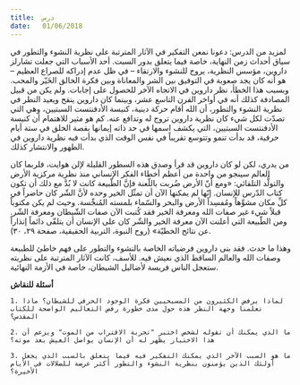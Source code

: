```yaml
---
title:  درس
date:   01/06/2018
---
```


لمزيد من الدرس: دعونا نمعن التفكير في الآثار المترتبة على نظرية النشوء والتطور في سياق أحداث زمن النهاية، خاصة فيما يتعلق بدور السبت. أحد الأسباب التي جعلت تشارلز داروين، مؤسس النظرية، يروج للنشوء والارتقاء – في ظل عدم إدراكه للصراع العظيم – هو أنه كان يجد صعوبة في التوفيق بين الشر والمعاناة وبين فكرة الخالق الخَيّر والمحب. وبسبب هذا الخطأ، نظر داروين في الاتجاه الآخر للحصول على إجابات. ولم يكن من قبيل المصادفة كذلك أنه في أواخر القرن التاسع عشر، وبينما كان داروين ينقح ويعيد النظر في نظرية النشوء والتطور، أن الله أقام حركة دينية، كنيسة الأدفنتست السبتيين، وهي التي تصدّت لكل شيء كان نظرية داروين تروج له وتدافع عنه. كم هو مثير للاهتمام أن كنيسة الأدفنتست السبتيين، التي يكشف اسمها في حد ذاته إيمانها بقصة الخلق في ستة أيام حرفية، قد بدأت تنمو وتتوسع تقريباً في نفس الوقت الذي بدأت فيه نظرية داروين في الظهور والانتشار كذلك.

من يدري، لكن لو كان داروين قد قرأ وصدق هذه السطور القليلة لإلن هوايت، فلربما كان العالم سينجو من واحدة من أعظم أخطاء الفكر الإنساني منذ نظرية مركزية الأرض والتولُّد التلقائي: «ومع أنّ الأرض ضُربت باللّعنة فإنَّ الطّبيعة كانت لا بُدَّ مع ذلك أن تكون كتاب الدّرس للإنسان. إنّها لم يمكنها الآن أن تمثّل الخير وحده لأنَّ الشّر كان حاضراً في كلِّ مكان مشوِّهاً ومُفسِداً الأرض والبحر والسّماء بلمسته المُنجِّسة. وحيث لم يكن مكتوباً قبلاً شيء غير صفات الله ومعرفة الخير فقد كُتبت الآن صفات الشّيطان ومعرفة الشّر. ومن الطّبيعة التي أعلنت الآن معرفة الخير والشّر كان على الإنسان أن يتلقّى دائماً إنذاراً عن نتائج الخطيّة» (روح النبوة، التربية الحقيقية، صفحة ٢٩، ٣٠).

وهذا ما حدث. فقد بنى داروين فرضياته الخاصة بالنشوء والتطور على فهم خاطئ للطبيعة وصفات الله والعالم الساقط الذي نعيش فيه. للأسف، كانت الآثار المترتبة على نظريته ستعجل الناس فريسة لأضاليل الشيطان، خاصة في الأزمة النهائية.

**أسئلة للنقاش**

`1.	لماذا يرفض الكثيرون من المسيحيين فكرة الوجود الحرفي للشيطان؟ ماذا تعلمنا وجهة النظر هذه حول مدى خطورة رفض التعاليم الواضحة للكتاب المقدس؟`

`2.	ما الذي يمكنك أن تقوله لشخص اختبر "تجربة الاقتراب من الموت" ويزعم أن هذا الاختبار يظهر له أن الإنسان يواصل العيش بعد موته؟`

`3.	ما هو السبب الآخر الذي يمكنك التفكير فيه فيما يتعلق بالسبب الذي يجعل أولئك الذين يؤمنون بنظرية النشوء والتطور أكثر عرضة للضلالات في الأيام الأخيرة؟`